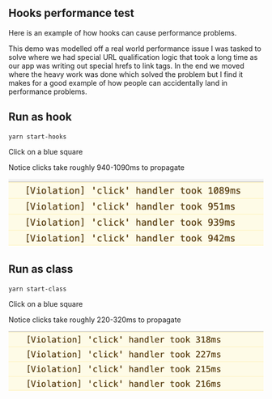 ## Hooks performance test

Here is an example of how hooks can cause performance problems.

This demo was modelled off a real world performance issue I was tasked to solve where we had special URL qualification logic that took a long time as our app was writing out special hrefs to link tags. In the end we moved where the heavy work was done which solved the problem but I find it makes for a good example of how people can accidentally land in performance problems.

## Run as hook

```
yarn start-hooks
```

Click on a blue square

Notice clicks take roughly 940-1090ms to propagate

<img src="hooks.png" />

## Run as class

```
yarn start-class
```

Click on a blue square

Notice clicks take roughly 220-320ms to propagate

<img src="class.png" />
